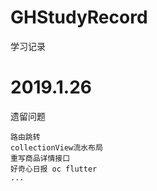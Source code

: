 # GHStudyRecord
学习记录

# 2019.1.26

遗留问题

	路由跳转
	collectionView流水布局
	重写商品详情接口
	好奇心日报 oc flutter
	...
